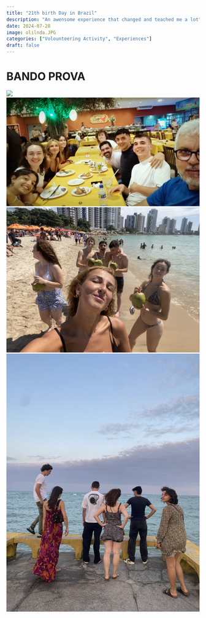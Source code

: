 ```yaml
---
title: "21th birth Day in Brazil"
description: "An awensome experience that changed and teached me a lot"
date: 2024-07-28
image: olilnda.JPG
categories: ["Volounteering Activity", "Experiences"]
draft: false
---
```


# BANDO PROVA
![](beihra.JPG)
![](dinner.JPG)
![](spiaggia.jpeg)
![](us.jpeg)
